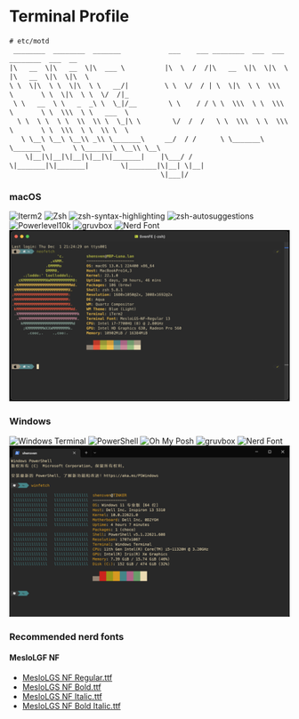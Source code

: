 # Terminal Profile

```text
# etc/motd
 ________  ________  _______            ___    ___ ________  ___  ___          ________  ___  __       
|\   __  \|\   __  \|\  ___ \          |\  \  /  /|\   __  \|\  \|\  \        |\   __  \|\  \|\  \     
\ \  \|\  \ \  \|\  \ \   __/|         \ \  \/  / | \  \|\  \ \  \\\  \       \ \  \|\  \ \  \/  /|_   
 \ \   __  \ \   _  _\ \  \_|/__        \ \    / / \ \  \\\  \ \  \\\  \       \ \  \\\  \ \   ___  \  
  \ \  \ \  \ \  \\  \\ \  \_|\ \        \/  /  /   \ \  \\\  \ \  \\\  \       \ \  \\\  \ \  \\ \  \ 
   \ \__\ \__\ \__\\ _\\ \_______\     __/  / /      \ \_______\ \_______\       \ \_______\ \__\\ \__\
    \|__|\|__|\|__|\|__|\|_______|    |\___/ /        \|_______|\|_______|        \|_______|\|__| \|__|
                                      \|___|/                                                          
```

### macOS

![Iterm2](https://img.shields.io/badge/-Iterm2-4D4D4D?logo=iterm2&logoColor=FFFFFF)
![Zsh](https://img.shields.io/badge/-Zsh-4D4D4D)
![zsh-syntax-highlighting](https://img.shields.io/badge/-zsh--syntax--highlighting-4D4D4D)
![zsh-autosuggestions](https://img.shields.io/badge/-zsh--autosuggestions-4D4D4D)
![Powerlevel10k](https://img.shields.io/badge/-Powerlevel10k-4D4D4D)
![gruvbox](https://img.shields.io/badge/Color_Scheme-gruvbox-ebdbb2)
![Nerd Font](https://img.shields.io/badge/Nerd_Font-MesloLGS_NF-000000)
![macOS](./screenshots/macOS.png)

### Windows

![Windows Terminal](https://img.shields.io/badge/-Windows_Terminal-4D4D4D?logo=windowsterminal&logoColor=FFFFFF)
![PowerShell](https://img.shields.io/badge/-PowerShell-5391FE?logo=powershell&logoColor=FFFFFF)
![Oh My Posh](https://img.shields.io/badge/-Oh_My_Posh-4D4D4D)
![gruvbox](https://img.shields.io/badge/Color_Scheme-gruvbox-ebdbb2)
![Nerd Font](https://img.shields.io/badge/Nerd_Font-MesloLGS_NF-000000)
![Windows](./screenshots/Windows.png)

### Recommended nerd fonts

#### MesloLGF NF

- [MesloLGS NF Regular.ttf](https://github.com/romkatv/powerlevel10k-media/raw/master/MesloLGS%20NF%20Regular.ttf)
- [MesloLGS NF Bold.ttf](https://github.com/romkatv/powerlevel10k-media/raw/master/MesloLGS%20NF%20Bold.ttf)
- [MesloLGS NF Italic.ttf](https://github.com/romkatv/powerlevel10k-media/raw/master/MesloLGS%20NF%20Italic.ttf)
- [MesloLGS NF Bold Italic.ttf](https://github.com/romkatv/powerlevel10k-media/raw/master/MesloLGS%20NF%20Bold%20Italic.ttf)
